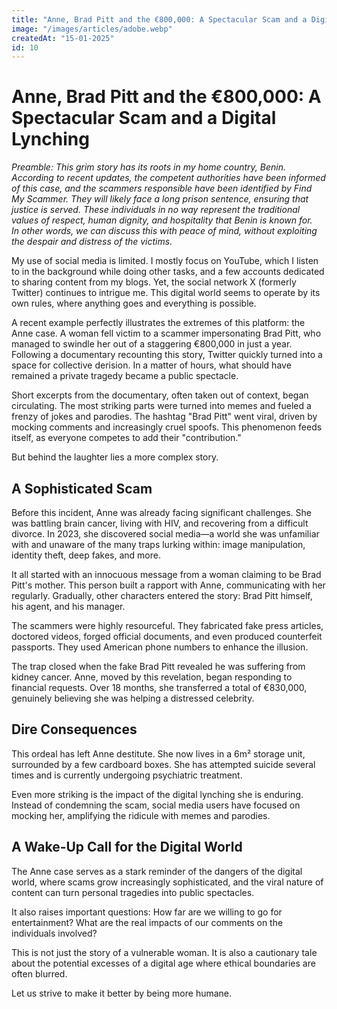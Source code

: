 ```yaml
---
title: "Anne, Brad Pitt and the €800,000: A Spectacular Scam and a Digital Lynching"
image: "/images/articles/adobe.webp"
createdAt: "15-01-2025"
id: 10
---
```


# Anne, Brad Pitt and the €800,000: A Spectacular Scam and a Digital Lynching

_Preamble: This grim story has its roots in my home country, Benin. According to recent updates, the competent authorities have been informed of this case, and the scammers responsible have been identified by Find My Scammer. They will likely face a long prison sentence, ensuring that justice is served. These individuals in no way represent the traditional values of respect, human dignity, and hospitality that Benin is known for._  
_In other words, we can discuss this with peace of mind, without exploiting the despair and distress of the victims._

My use of social media is limited. I mostly focus on YouTube, which I listen to in the background while doing other tasks, and a few accounts dedicated to sharing content from my blogs. Yet, the social network X (formerly Twitter) continues to intrigue me. This digital world seems to operate by its own rules, where anything goes and everything is possible.

A recent example perfectly illustrates the extremes of this platform: the Anne case. A woman fell victim to a scammer impersonating Brad Pitt, who managed to swindle her out of a staggering €800,000 in just a year. Following a documentary recounting this story, Twitter quickly turned into a space for collective derision. In a matter of hours, what should have remained a private tragedy became a public spectacle.

Short excerpts from the documentary, often taken out of context, began circulating. The most striking parts were turned into memes and fueled a frenzy of jokes and parodies. The hashtag "Brad Pitt" went viral, driven by mocking comments and increasingly cruel spoofs. This phenomenon feeds itself, as everyone competes to add their "contribution."

But behind the laughter lies a more complex story.

## A Sophisticated Scam

Before this incident, Anne was already facing significant challenges. She was battling brain cancer, living with HIV, and recovering from a difficult divorce. In 2023, she discovered social media—a world she was unfamiliar with and unaware of the many traps lurking within: image manipulation, identity theft, deep fakes, and more.

It all started with an innocuous message from a woman claiming to be Brad Pitt's mother. This person built a rapport with Anne, communicating with her regularly. Gradually, other characters entered the story: Brad Pitt himself, his agent, and his manager.

The scammers were highly resourceful. They fabricated fake press articles, doctored videos, forged official documents, and even produced counterfeit passports. They used American phone numbers to enhance the illusion.

The trap closed when the fake Brad Pitt revealed he was suffering from kidney cancer. Anne, moved by this revelation, began responding to financial requests. Over 18 months, she transferred a total of €830,000, genuinely believing she was helping a distressed celebrity.

## Dire Consequences

This ordeal has left Anne destitute. She now lives in a 6m² storage unit, surrounded by a few cardboard boxes. She has attempted suicide several times and is currently undergoing psychiatric treatment.

Even more striking is the impact of the digital lynching she is enduring. Instead of condemning the scam, social media users have focused on mocking her, amplifying the ridicule with memes and parodies.

## A Wake-Up Call for the Digital World

The Anne case serves as a stark reminder of the dangers of the digital world, where scams grow increasingly sophisticated, and the viral nature of content can turn personal tragedies into public spectacles.

It also raises important questions: How far are we willing to go for entertainment? What are the real impacts of our comments on the individuals involved?

This is not just the story of a vulnerable woman. It is also a cautionary tale about the potential excesses of a digital age where ethical boundaries are often blurred.

Let us strive to make it better by being more humane.
```
